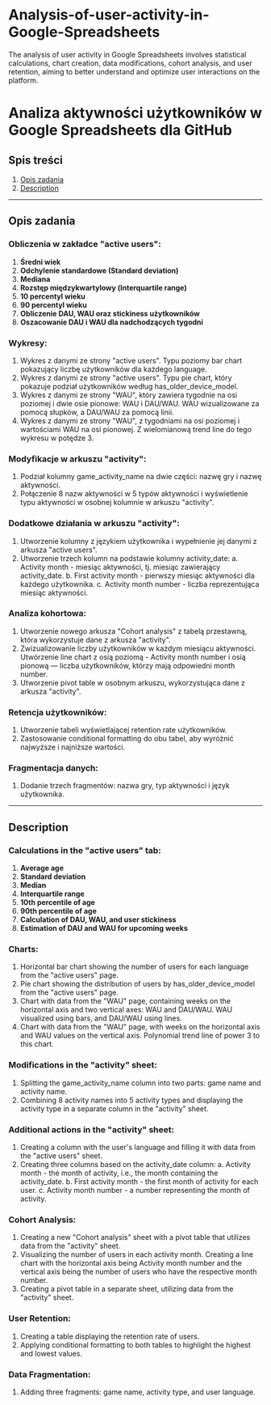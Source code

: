 # Analysis-of-user-activity-in-Google-Spreadsheets
The analysis of user activity in Google Spreadsheets involves statistical calculations, chart creation, data modifications, cohort analysis, and user retention, aiming to better understand and optimize user interactions on the platform.

# Analiza aktywności użytkowników w Google Spreadsheets dla GitHub

## Spis treści
1. [Opis zadania](#opis-zadania)
2. [Description](#description)

---

## Opis zadania

### Obliczenia w zakładce "active users":
1. **Średni wiek**
2. **Odchylenie standardowe (Standard deviation)**
3. **Mediana**
4. **Rozstęp międzykwartylowy (Іnterquartile range)**
5. **10 percentyl wieku**
6. **90 percentyl wieku**
7. **Obliczenie DAU, WAU oraz stickiness użytkowników**
8. **Oszacowanie DAU i WAU dla nadchodzących tygodni**

### Wykresy:
1. Wykres z danymi ze strony "active users". Typu poziomy bar chart pokazujący liczbę użytkowników dla każdego language.
2. Wykres z danymi ze strony "active users". Typu pie chart, który pokazuje podział użytkowników według has_older_device_model.
3. Wykres z danymi ze strony "WAU", który zawiera tygodnie na osi poziomej i dwie osie pionowe: WAU i DAU/WAU. WAU wizualizowane za pomocą słupków, a DAU/WAU za pomocą linii.
4. Wykres z danymi ze strony "WAU", z tygodniami na osi poziomej i wartościami WAU na osi pionowej. Z wielomianową trend line do tego wykresu w potędze 3.

### Modyfikacje w arkuszu "activity":
1. Podział kolumny game_activity_name na dwie części: nazwę gry i nazwę aktywności.
2. Połączenie 8 nazw aktywności w 5 typów aktywności i wyświetlenie typu aktywności w osobnej kolumnie w arkuszu "activity".

### Dodatkowe działania w arkuszu "activity":
1. Utworzenie kolumny z językiem użytkownika i wypełnienie jej danymi z arkusza "active users".
2. Utworzenie trzech kolumn na podstawie kolumny activity_date: 
   a. Activity month - miesiąc aktywności, tj. miesiąc zawierający activity_date.
   b. First activity month - pierwszy miesiąc aktywności dla każdego użytkownika.
   c. Activity month number - liczba reprezentująca miesiąc aktywności.

### Analiza kohortowa:
1. Utworzenie nowego arkusza "Cohort analysis" z tabelą przestawną, która wykorzystuje dane z arkusza "activity".
2. Zwizualizowanie liczby użytkowników w każdym miesiącu aktywności. Utwórzenie line chart z osią poziomą - Activity month number i osią pionową — liczba użytkowników, którzy mają odpowiedni month number.
3. Utworzenie pivot table w osobnym arkuszu, wykorzystująca dane z arkusza "activity".

### Retencja użytkowników:
1. Utworzenie tabeli wyświetlającej retention rate użytkowników.
2. Zastosowanie conditional formatting do obu tabel, aby wyróżnić najwyższe i najniższe wartości.

### Fragmentacja danych:
1. Dodanie trzech fragmentów: nazwa gry, typ aktywności i język użytkownika.

---

## Description

### Calculations in the "active users" tab:
1. **Average age**
2. **Standard deviation**
3. **Median**
4. **Interquartile range**
5. **10th percentile of age**
6. **90th percentile of age**
7. **Calculation of DAU, WAU, and user stickiness**
8. **Estimation of DAU and WAU for upcoming weeks**

### Charts:
1. Horizontal bar chart showing the number of users for each language from the "active users" page.
2. Pie chart showing the distribution of users by has_older_device_model from the "active users" page.
3. Chart with data from the "WAU" page, containing weeks on the horizontal axis and two vertical axes: WAU and DAU/WAU. WAU visualized using bars, and DAU/WAU using lines.
4. Chart with data from the "WAU" page, with weeks on the horizontal axis and WAU values on the vertical axis. Polynomial trend line of power 3 to this chart.

### Modifications in the "activity" sheet:
1. Splitting the game_activity_name column into two parts: game name and activity name.
2. Combining 8 activity names into 5 activity types and displaying the activity type in a separate column in the "activity" sheet.

### Additional actions in the "activity" sheet:
1. Creating a column with the user's language and filling it with data from the "active users" sheet.
2. Creating three columns based on the activity_date column:
   a. Activity month - the month of activity, i.e., the month containing the activity_date.
   b. First activity month - the first month of activity for each user.
   c. Activity month number - a number representing the month of activity.

### Cohort Analysis:
1. Creating a new "Cohort analysis" sheet with a pivot table that utilizes data from the "activity" sheet.
2. Visualizing the number of users in each activity month. Creating a line chart with the horizontal axis being Activity month number and the vertical axis being the number of users who have the respective month number.
3. Creating a pivot table in a separate sheet, utilizing data from the "activity" sheet.

### User Retention:
1. Creating a table displaying the retention rate of users.
2. Applying conditional formatting to both tables to highlight the highest and lowest values.

### Data Fragmentation:
1. Adding three fragments: game name, activity type, and user language.
